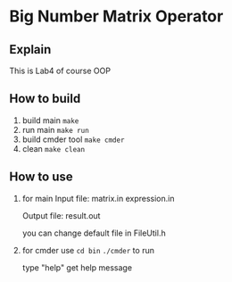 # Big Number Matrix Operator

## Explain
   This is Lab4 of course OOP

## How to build
1. build main
   `make`
2. run main
   `make run`
3. build cmder tool
   `make cmder`
4. clean
   `make clean`

## How to use
1. for main
   Input file:
   matrix.in
   expression.in

   Output file:
   result.out

   you can change default file in FileUtil.h

2. for cmder
   use
   `cd bin`
   `./cmder`
   to run

   type "help" get help message
